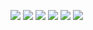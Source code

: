 ![](https://github.com/CY155/test5/blob/master/app/src/main/res/drawable/1.png)
![](https://github.com/CY155/test5/blob/master/app/src/main/res/drawable/2.png)
![](https://github.com/CY155/test5/blob/master/app/src/main/res/drawable/3.png)
![](https://github.com/CY155/test5/blob/master/app/src/main/res/drawable/4.png)
![](https://github.com/CY155/test5/blob/master/app/src/main/res/drawable/5.png)
![](https://github.com/CY155/test5/blob/master/app/src/main/res/drawable/6.png)
